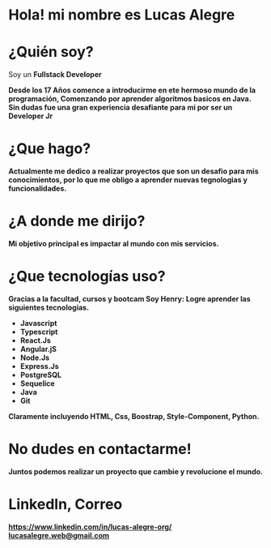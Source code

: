 # Hola! mi nombre es Lucas Alegre

# ¿Quién soy?
Soy un <b>Fullstack Developer<b/> 
  
 Desde los 17 Años comence a introducirme en ete hermoso mundo de la programación, Comenzando por aprender algoritmos basicos en Java. Sin dudas fue una gran experiencia desafiante para mi por ser un Developer Jr
  
# ¿Que hago?
Actualmente me dedico a realizar proyectos que son un desafio para mis conocimientos, por lo que me obligo a aprender nuevas tegnologias y funcionalidades.

# ¿A donde me dirijo?
Mi objetivo principal es impactar al mundo con mis servicios.

# ¿Que tecnologías uso?
Gracias a la facultad, cursos y bootcam Soy Henry: Logre aprender las siguientes tecnologias.

- Javascript
- Typescript
- React.Js
- Angular.jS
- Node.Js
- Express.Js
- PostgreSQL
- Sequelice
- Java
- Git

Claramente incluyendo HTML, Css, Boostrap, Style-Component, Python.

# <b>No dudes en contactarme!<b/>

Juntos podemos realizar un proyecto que cambie y revolucione el mundo.

# Linkedln, Correo
https://www.linkedin.com/in/lucas-alegre-org/
lucasalegre.web@gmail.com
